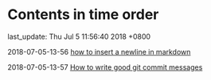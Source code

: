# Contents in time order

last_update: Thu Jul 5 11:56:40 2018 +0800

 2018-07-05-13-56	[how to insert a newline in markdown](details.md)

 2018-07-05-13-57	[How to write good git commit messages](details.md)

